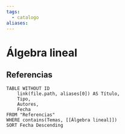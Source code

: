```yaml
---
tags:
  - catalogo
aliases:
---
```

# Álgebra lineal

## Referencias
```dataview
TABLE WITHOUT ID
    link(file.path, aliases[0]) AS Título,
    Tipo,
    Autores,
    Fecha
FROM "Referencias"
WHERE contains(Temas, [[Álgebra lineal]])
SORT Fecha Descending
```
